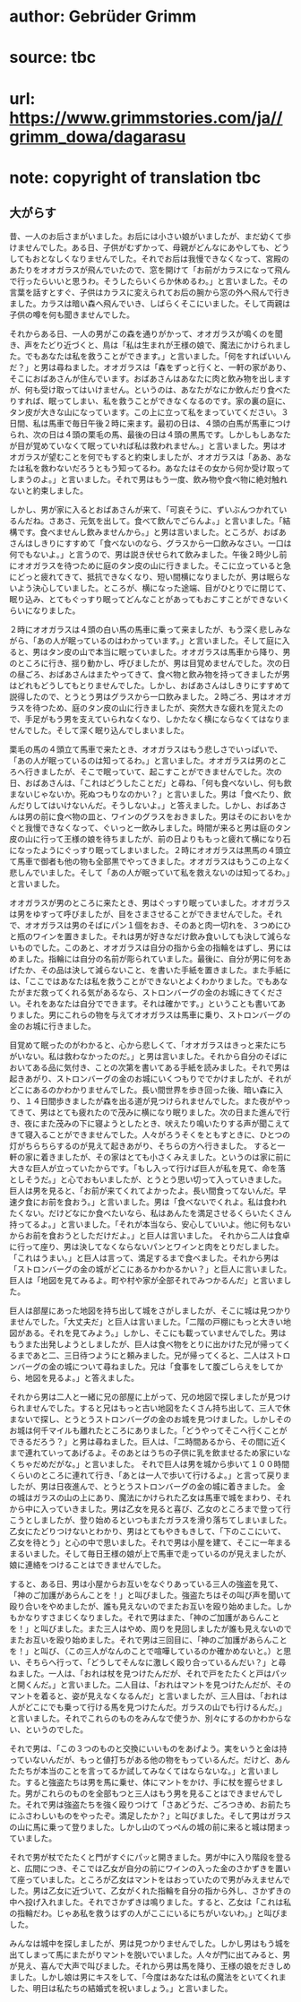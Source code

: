 # author: Gebrüder Grimm
# source: tbc
# url: https://www.grimmstories.com/ja//grimm_dowa/dagarasu
# note: copyright of translation tbc

## 大がらす 

昔、一人のお后さまがいました。お后には小さい娘がいましたが、まだ幼くて歩けませんでした。ある日、子供がむずかって、母親がどんなにあやしても、どうしてもおとなしくなりませんでした。それでお后は我慢できなくなって、宮殿のあたりをオオガラスが飛んでいたので、窓を開けて「お前がカラスになって飛んで行ったらいいと思うわ。そうしたらいくらか休めるわ。」と言いました。その言葉を話すとすぐ、子供はカラスに変えられてお后の腕から窓の外へ飛んで行きました。カラスは暗い森へ飛んでいき、しばらくそこにいました。そして両親は子供の噂を何も聞きませんでした。

それからある日、一人の男がこの森を通りがかって、オオガラスが鳴くのを聞き、声をたどり近づくと、鳥は「私は生まれが王様の娘で、魔法にかけられました。でもあなたは私を救うことができます。」と言いました。「何をすればいいんだ？」と男は尋ねました。オオガラスは「森をずっと行くと、一軒の家があり、そこにおばあさんが住んでいます。おばあさんはあなたに肉と飲み物を出しますが、何も受け取ってはいけません。というのは、あなたがなにか飲んだり食べたりすれば、眠ってしまい、私を救うことができなくなるのです。家の裏の庭に、タン皮が大きな山になっています。この上に立って私をまっていてください。３日間、私は馬車で毎日午後２時に来ます。最初の日は、４頭の白馬が馬車につけられ、次の日は４頭の栗毛の馬、最後の日は４頭の黒馬です。しかしもしあなたが目が覚めていなくて眠っていれば私は救われません。」と言いました。男はオオガラスが望むことを何でもすると約束しましたが、オオガラスは「ああ、あなたは私を救わないだろうともう知ってるわ。あなたはその女から何か受け取ってしまうのよ。」と言いました。それで男はもう一度、飲み物や食べ物に絶対触れないと約束しました。

しかし、男が家に入るとおばあさんが来て、「可哀そうに、ずいぶんつかれているんだね。さあさ、元気を出して。食べて飲んでごらんよ。」と言いました。「結構です。食べませんし飲みませんから。」と男は言いました。ところが、おばあさんはしきりにすすめて「食べないのなら、グラスから一口飲みなさい。一口は何でもないよ。」と言うので、男は説き伏せられて飲みました。午後２時少し前にオオガラスを待つために庭のタン皮の山に行きました。そこに立っていると急にどっと疲れてきて、抵抗できなくなり、短い間横になりましたが、男は眠らないよう決心していました。ところが、横になった途端、目がひとりでに閉じて、眠り込み、とてもぐっすり眠ってどんなことがあってもおこすことができないくらいになりました。

２時にオオガラスは４頭の白い馬の馬車に乗って来ましたが、もう深く悲しみながら、「あの人が眠っているのはわかっています。」と言いました。そして庭に入ると、男はタン皮の山で本当に眠っていました。オオガラスは馬車から降り、男のところに行き、揺り動かし、呼びましたが、男は目覚めませんでした。次の日の昼ごろ、おばあさんはまたやってきて、食べ物と飲み物を持ってきましたが男はどれもどうしてもとりませんでした。しかし、おばあさんはしきりにすすめて説得したので、とうとう男はグラスから一口飲みました。２時ごろ、男はオオガラスを待つため、庭のタン皮の山に行きましたが、突然大きな疲れを覚えたので、手足がもう男を支えていられなくなり、しかたなく横にならなくてはなりませんでした。そして深く眠り込んでしまいました。

栗毛の馬の４頭立て馬車で来たとき、オオガラスはもう悲しさでいっぱいで、「あの人が眠っているのは知ってるわ。」と言いました。オオガラスは男のところへ行きましたが、そこで眠っていて、起こすことができませんでした。次の日、おばあさんは、「これはどうしたことだ」と尋ね、「何も食べないし、何も飲まないじゃないか。死ぬつもりなのかい？」と言いました。男は「食べたり、飲んだりしてはいけないんだ。そうしないよ。」と答えました。しかし、おばあさんは男の前に食べ物の皿と、ワインのグラスをおきました。男はそのにおいをかぐと我慢できなくなって、ぐいっと一飲みしました。時間が来ると男は庭のタン皮の山に行って王様の娘を待ちましたが、前の日よりももっと疲れて横になり石になったようにぐっすり眠ってしまいました。２時にオオガラスは黒馬の４頭立て馬車で御者も他の物も全部黒でやってきました。オオガラスはもうこの上なく悲しんでいました。そして「あの人が眠っていて私を救えないのは知ってるわ。」と言いました。

オオガラスが男のところに来たとき、男はぐっすり眠っていました。オオガラスは男をゆすって呼びましたが、目をさまさせることができませんでした。それで、オオガラスは男のそばにパン１個をおき、そのあと肉一切れを、３つめにひと瓶のワインを置きました。それは男が好きなだけ飲み食いしても決して減らないものでした。このあと、オオガラスは自分の指から金の指輪をはずし、男にはめました。指輪には自分の名前が彫られていました。最後に、自分が男に何をあげたか、その品は決して減らないこと、を書いた手紙を置きました。また手紙には、「ここではあなたは私を救うことができないとよくわかりました。でもあなたがまだ救ってくれる気があるなら、ストロンバーグの金のお城にきてください。それをあなたは自分でできます。それは確かです。」ということも書いてありました。男にこれらの物を与えてオオガラスは馬車に乗り、ストロンバーグの金のお城に行きました。

目覚めて眠ったのがわかると、心から悲しくて、「オオガラスはきっと来たにちがいない。私は救わなかったのだ。」と男は言いました。それから自分のそばにおいてある品に気付き、ことの次第を書いてある手紙を読みました。それで男は起きあがり、ストロンバーグの金のお城にいくつもりででかけましたが、それがどこにあるのかわかりませんでした。長い間世界を歩き回った後、暗い森に入り、１４日間歩きましたが森を出る道が見つけられませんでした。また夜がやってきて、男はとても疲れたので茂みに横になり眠りました。次の日また進んで行き、夜にまた茂みの下に寝ようとしたとき、吠えたり鳴いたりする声が聞こえてきて寝入ることができませんでした。人々がろうそくをともすときに、ひとつの灯がちらちらするのが見えて起きあがり、そちらの方へ行きました。
すると一軒の家に着きましたが、その家はとても小さくみえました。というのは家に前に大きな巨人が立っていたからです。「もし入って行けば巨人が私を見て、命を落としそうだ。」と心でおもいましたが、とうとう思い切って入っていきました。巨人は男を見ると、「お前が来てくれてよかったよ。長い間食ってないんだ。早速夕食にお前を食おう。」と言いました。男は「食べないでくれよ。私は食われたくない。だけどなにか食べたいなら、私はあんたを満足させるくらいたくさん持ってるよ。」と言いました。「それが本当なら、安心していいよ。他に何もないからお前を食おうとしただけだよ。」と巨人は言いました。
それから二人は食卓に行って座り、男は決してなくならないパンとワインと肉をとりだしました。「これはうまい。」と巨人は言って、満足するまで食べました。それから男は「ストロンバーグの金の城がどこにあるかわかるかい？」と巨人に言いました。巨人は「地図を見てみるよ。町や村や家が全部それでみつかるんだ」と言いました。

巨人は部屋にあった地図を持ち出して城をさがしましたが、そこに城は見つかりませんでした。「大丈夫だ」と巨人は言いました。「二階の戸棚にもっと大きい地図がある。それを見てみよう。」しかし、そこにも載っていませんでした。男はもうまた出発しようとしましたが、巨人は食べ物をとりに出かけた兄が帰ってくるまであと二、三日待つようにと頼みました。兄が帰ってくると、二人はストロンバーグの金の城について尋ねました。兄は「食事をして腹ごしらえをしてから、地図を見るよ。」と答えました。

それから男は二人と一緒に兄の部屋に上がって、兄の地図で探しましたが見つけられませんでした。すると兄はもっと古い地図をたくさん持ち出して、三人で休まないで探し、とうとうストロンバーグの金のお城を見つけました。しかしそのお城は何千マイルも離れたところにありました。「どうやってそこへ行くことができるだろう？」と男は尋ねました。巨人は、「二時間あるから、その間に近くまで連れていってあげるよ。そのあとはうちの子供に乳を飲ませるため家にいなくちゃだめだがな。」と言いました。
それで巨人は男を城から歩いて１００時間くらいのところに連れて行き、「あとは一人で歩いて行けるよ。」と言って戻りましたが、男は日夜進んで、とうとうストロンバーグの金の城に着きました。
金の城はガラスの山の上にあり、魔法にかけられた乙女は馬車で城をまわり、それから中に入っていきました。男は乙女を見ると喜び、乙女のところまで登って行こうとしましたが、登り始めるといつもまたガラスを滑り落ちてしまいました。乙女にたどりつけないとわかり、男はとてもやきもきして、「下のここにいて、乙女を待とう」と心の中で思いました。それで男は小屋を建て、そこに一年まるまるいました。そして毎日王様の娘が上で馬車で走っているのが見えましたが、娘に連絡をつけることはできませんでした。

すると、ある日、男は小屋からお互いをなぐりあっている三人の強盗を見て、「神のご加護があらんことを！」と叫びました。強盗たちはその叫び声を聞いて殴り合いをやめましたが、誰も見えないのでまたお互いを殴り始めました。しかもかなりすさまじくなりました。それで男はまた、「神のご加護があらんことを！」と叫びました。また三人はやめ、周りを見回しましたが誰も見えないのでまたお互いを殴り始めました。それで男は三回目に、「神のご加護があらんことを！」と叫び、（この三人がなんのことで喧嘩しているのか確かめないと。）と思い、そちらへ行って、「どうしてそんなに激しく殴り合っているんだい？」と尋ねました。一人は、「おれは杖を見つけたんだが、それで戸をたたくと戸はパッと開くんだ。」と言いました。二人目は、「おれはマントを見つけたんだが、そのマントを着ると、姿が見えなくなるんだ」と言いましたが、三人目は、「おれは人がどこにでも乗って行ける馬を見つけたんだ。ガラスの山でも行けるんだ。」と言いました。それでこれらのものをみんなで使うか、別々にするのかわからない、というのでした。

それで男は、「この３つのものと交換にいいものをあげよう。実をいうと金は持っていないんだが、もっと値打ちがある他の物をもっているんだ。だけど、あんたたちが本当のことを言ってるか試してみなくてはならないな。」と言いました。すると強盗たちは男を馬に乗せ、体にマントをかけ、手に杖を握らせました。男がこれらのものを全部もつと三人はもう男を見ることはできませんでした。それで男は強盗たちを強く殴りつけて「さあどうだ、ごろつきめ、お前たちにふさわしいものをやったぞ。満足したか？」と叫びました。そして男はガラスの山に馬に乗って登りました。しかし山のてっぺんの城の前に来ると城は閉まっていました。

それで男が杖でたたくと門がすぐにパッと開きました。男が中に入り階段を登ると、広間につき、そこでは乙女が自分の前にワインの入った金のさかずきを置いて座っていました。ところが乙女はマントをはおっていたので男がみえませんでした。男は乙女に近づいて、乙女がくれた指輪を自分の指から外し、さかずきの中へ投げ入れました。それでさかずきは鳴りました。すると、乙女は「これは私の指輪だわ。じゃあ私を救うはずの人がここにいるにちがいないわ。」と叫びました。

みんなは城中を探しましたが、男は見つかりませんでした。しかし男はもう城を出てしまって馬にまたがりマントを脱いでいました。人々が門に出てみると、男が見え、喜んで大声で叫びました。それから男は馬を降り、王様の娘をだきしめました。しかし娘は男にキスをして、「今度はあなたは私の魔法をといてくれました、明日は私たちの結婚式を祝いましょう。」と言いました。
